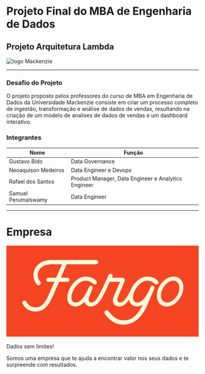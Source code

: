 # Projeto Final do MBA de Engenharia de Dados

## Projeto Arquitetura Lambda

![logo Mackenzie](https://seeklogo.com/images/U/Universidade_Presbiteriana_Mackenzie-logo-EE4C00D51D-seeklogo.com.png)

---

### Desafio do Projeto
O projeto proposto pelos professores do curso de MBA em Engenharia de Dados da Universidade Mackenzie consiste em criar um processo completo de ingestão, transformação e análise de dados de vendas, resultando na criação de um modelo de analises de dados de vendas e um dashboard interativo.

### Integrantes
| Nome                    | Função                                               |
|-------------------------|------------------------------------------------------|
| Gustavo Bido            | Data Governance                                      |
| Neoaquison Medeiros     | Data Engineer e Devops                               |
| Rafael dos Santos       | Product Manager, Data Engineer e Analytics Engineer  |
| Samuel Perumalswamy     | Data Engineer                                        |

---

# Empresa

![Fargo Data](./images/fargo-logo.png)

Dados sem limites!

Somos uma empresa que te ajuda a encontrar valor nos seus dados e te surpreende com resultados.
